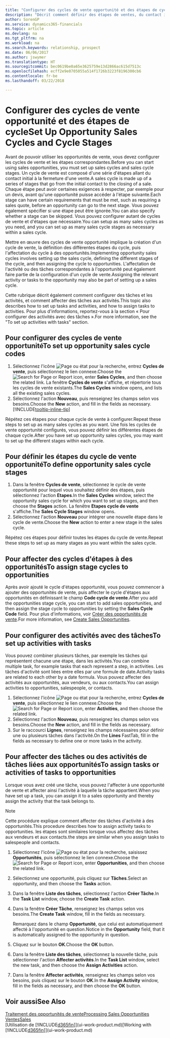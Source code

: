 ```yaml
---
title: "Configurer des cycles de vente opportunité et des étapes de cycle| Microsoft Docs"
description: "Décrit comment définir des étapes de ventes, du contact initial à la clôture, créer un cycle de vente et l'affecter aux opportunités dans Finance and Operations, Business edition."
author: SorenGP
ms.service: dynamics365-financials
ms.topic: article
ms.devlang: na
ms.tgt_pltfrm: na
ms.workload: na
ms.search.keywords: relationship, prospect
ms.date: 06/06/2017
ms.author: jswymer
ms.translationtype: HT
ms.sourcegitcommit: bec0619be0a65e3625759e13d2866ac615d7513c
ms.openlocfilehash: ecff2e9e0705055a514f1726b3223f8196300cb6
ms.contentlocale: fr-be
ms.lasthandoff: 03/22/2018

---
```

# <a name="set-up-opportunity-sales-cycles-and-cycle-stages"></a><span data-ttu-id="e2d0f-103">Configurer des cycles de vente opportunité et des étapes de cycle</span><span class="sxs-lookup"><span data-stu-id="e2d0f-103">Set Up Opportunity Sales Cycles and Cycle Stages</span></span>
<span data-ttu-id="e2d0f-104">Avant de pouvoir utiliser les opportunités de vente, vous devez configurer les cycles de vente et les étapes correspondantes.</span><span class="sxs-lookup"><span data-stu-id="e2d0f-104">Before you can start using sales opportunities, you must set up sales cycles and sales cycle stages.</span></span> <span data-ttu-id="e2d0f-105">Un cycle de vente est composé d'une série d'étapes allant du contact initial à la fermeture d'une vente.</span><span class="sxs-lookup"><span data-stu-id="e2d0f-105">A sales cycle is made up of a series of stages that go from the initial contact to the closing of a sale.</span></span> <span data-ttu-id="e2d0f-106">Chaque étape peut avoir certaines exigences à respecter, par exemple pour un devis, avant qu'une opportunité puisse accéder à l'étape suivante.</span><span class="sxs-lookup"><span data-stu-id="e2d0f-106">Each stage can have certain requirements that must be met, such as requiring a sales quote, before an opportunity can go to the next stage.</span></span> <span data-ttu-id="e2d0f-107">Vous pouvez également spécifier si une étape peut être ignorée.</span><span class="sxs-lookup"><span data-stu-id="e2d0f-107">You can also specify whether a stage can be skipped.</span></span> <span data-ttu-id="e2d0f-108">Vous pouvez configurer autant de cycles de vente et d'étapes que nécessaire.</span><span class="sxs-lookup"><span data-stu-id="e2d0f-108">You can setup as many sales cycles as you need, and you can set up as many sales cycle stages as necessary within a sales cycle.</span></span>

<span data-ttu-id="e2d0f-109">Mettre en œuvre des cycles de vente opportunité implique la création d'un cycle de vente, la définition des différentes étapes du cycle, puis l'affectation du cycle à des opportunités.</span><span class="sxs-lookup"><span data-stu-id="e2d0f-109">Implementing opportunity sales cycles involves setting up the sales cycle, defining the different stages of the cycle, and then assigning the cycle to opportunities.</span></span> <span data-ttu-id="e2d0f-110">L'affectation de l'activité ou des tâches correspondantes à l'opportunité peut également faire partie de la configuration d'un cycle de vente.</span><span class="sxs-lookup"><span data-stu-id="e2d0f-110">Assigning the relevant activity or tasks to the opportunity may also be part of setting up a sales cycle.</span></span>

<span data-ttu-id="e2d0f-111">Cette rubrique décrit également comment configurer des tâches et les activités, et comment affecter des tâches aux activités.</span><span class="sxs-lookup"><span data-stu-id="e2d0f-111">This topic also describes how to set up tasks and activities, and how to assign tasks to activities.</span></span> <span data-ttu-id="e2d0f-112">Pour plus d'informations, reportez-vous à la section « Pour configurer des activités avec des tâches ».</span><span class="sxs-lookup"><span data-stu-id="e2d0f-112">For more information, see the "To set up activities with tasks" section.</span></span>

## <a name="to-set-up-opportunity-sales-cycle-codes"></a><span data-ttu-id="e2d0f-113">Pour configurer des cycles de vente opportunité</span><span class="sxs-lookup"><span data-stu-id="e2d0f-113">To set up opportunity sales cycle codes</span></span>
1. <span data-ttu-id="e2d0f-114">Sélectionnez l'icône ![Page ou état pour la recherche](media/ui-search/search_small.png "Page ou état pour la recherche"), entrez **Cycles de vente**, puis sélectionnez le lien connexe.</span><span class="sxs-lookup"><span data-stu-id="e2d0f-114">Choose the ![Search for Page or Report](media/ui-search/search_small.png "Search for Page or Report icon") icon, enter **Sales Cycles**, and then choose the related link.</span></span> <span data-ttu-id="e2d0f-115">La fenêtre **Cycles de vente** s'affiche, et répertorie tous les cycles de vente existants.</span><span class="sxs-lookup"><span data-stu-id="e2d0f-115">The **Sales Cycles** window opens, and lists all the existing sales cycles.</span></span>
2. <span data-ttu-id="e2d0f-116">Sélectionnez l'action **Nouveau**, puis renseignez les champs selon vos besoins.</span><span class="sxs-lookup"><span data-stu-id="e2d0f-116">Choose the **New** action, and fill in the fields as necessary.</span></span> [!INCLUDE[tooltip-inline-tip](includes/tooltip-inline-tip_md.md)]

<span data-ttu-id="e2d0f-117">Répétez ces étapes pour chaque cycle de vente à configurer.</span><span class="sxs-lookup"><span data-stu-id="e2d0f-117">Repeat these steps to set up as many sales cycles as you want.</span></span> <span data-ttu-id="e2d0f-118">Une fois les cycles de vente opportunité configurés, vous pouvez définir les différentes étapes de chaque cycle.</span><span class="sxs-lookup"><span data-stu-id="e2d0f-118">After you have set up opportunity sales cycles, you may want to set up the different stages within each cycle.</span></span>

## <a name="to-define-opportunity-sales-cycle-stages"></a><span data-ttu-id="e2d0f-119">Pour définir les étapes du cycle de vente opportunité</span><span class="sxs-lookup"><span data-stu-id="e2d0f-119">To define opportunity sales cycle stages</span></span>
1. <span data-ttu-id="e2d0f-120">Dans la fenêtre **Cycles de vente**, sélectionnez le cycle de vente opportunité pour lequel vous souhaitez définir des étapes, puis sélectionnez l'action **Etapes**.</span><span class="sxs-lookup"><span data-stu-id="e2d0f-120">In the **Sales Cycles** window, select the opportunity sales cycle for which you want to set up stages, and then choose the **Stages** action.</span></span> <span data-ttu-id="e2d0f-121">La fenêtre **Etapes cycle de vente** s'affiche.</span><span class="sxs-lookup"><span data-stu-id="e2d0f-121">The **Sales Cycle Stages** window opens.</span></span>
2. <span data-ttu-id="e2d0f-122">Sélectionnez l'action **Nouveau** pour intégrer une nouvelle étape dans le cycle de vente.</span><span class="sxs-lookup"><span data-stu-id="e2d0f-122">Choose the **New** action to enter a new stage in the sales cycle.</span></span>

<span data-ttu-id="e2d0f-123">Répétez ces étapes pour définir toutes les étapes du cycle de vente.</span><span class="sxs-lookup"><span data-stu-id="e2d0f-123">Repeat these steps to set up as many stages as you want within the sales cycle.</span></span>

## <a name="to-assign-stage-cycles-to-opportunities"></a><span data-ttu-id="e2d0f-124">Pour affecter des cycles d'étapes à des opportunités</span><span class="sxs-lookup"><span data-stu-id="e2d0f-124">To assign stage cycles to opportunities</span></span>
<span data-ttu-id="e2d0f-125">Après avoir ajouté le cycle d'étapes opportunité, vous pouvez commencer à ajouter des opportunités de vente, puis affecter le cycle d'étapes aux opportunités en définissant le champ **Code cycle de vente**.</span><span class="sxs-lookup"><span data-stu-id="e2d0f-125">After you add the opportunities stage cycle, you can start to add sales opportunities, and then assign the stage cycle to opportunities by setting the **Sales Cycle Code** field.</span></span> <span data-ttu-id="e2d0f-126">Pour plus d'informations, voir [Créer des opportunités de vente](marketing-how-create-opportunities.md).</span><span class="sxs-lookup"><span data-stu-id="e2d0f-126">For more information, see [Create Sales Opportunities](marketing-how-create-opportunities.md).</span></span>

## <a name="to-set-up-activities-with-tasks"></a><span data-ttu-id="e2d0f-127">Pour configurer des activités avec des tâches</span><span class="sxs-lookup"><span data-stu-id="e2d0f-127">To set up activities with tasks</span></span>
<span data-ttu-id="e2d0f-128">Vous pouvez combiner plusieurs tâches, par exemple les tâches qui représentent chacune une étape, dans les activités.</span><span class="sxs-lookup"><span data-stu-id="e2d0f-128">You can combine multiple task, for example tasks that each represent a step, in activities.</span></span> <span data-ttu-id="e2d0f-129">Les tâches d'activité sont liées entre elles par une formule de date.</span><span class="sxs-lookup"><span data-stu-id="e2d0f-129">Activity tasks are related to each other by a date formula.</span></span> <span data-ttu-id="e2d0f-130">Vous pouvez affecter des activités aux opportunités, aux vendeurs, ou aux contacts.</span><span class="sxs-lookup"><span data-stu-id="e2d0f-130">You can assign activities to opportunities, salespeople, or contacts.</span></span>

1. <span data-ttu-id="e2d0f-131">Sélectionnez l'icône ![Page ou état pour la recherche](media/ui-search/search_small.png "Page ou état pour la recherche"), entrez **Cycles de vente**, puis sélectionnez le lien connexe.</span><span class="sxs-lookup"><span data-stu-id="e2d0f-131">Choose the ![Search for Page or Report](media/ui-search/search_small.png "Search for Page or Report icon") icon, enter **Activities**, and then choose the related link.</span></span>
2. <span data-ttu-id="e2d0f-132">Sélectionnez l'action **Nouveau**, puis renseignez les champs selon vos besoins.</span><span class="sxs-lookup"><span data-stu-id="e2d0f-132">Choose the **New** action, and fill in the fields as necessary.</span></span>
3. <span data-ttu-id="e2d0f-133">Sur le raccourci **Lignes**, renseignez les champs nécessaires pour définir une ou plusieurs tâches dans l'activité.</span><span class="sxs-lookup"><span data-stu-id="e2d0f-133">On the **Lines** FastTab, fill in the fields as necessary to define one or more tasks in the activity.</span></span>

## <a name="to-assign-tasks-or-activities-of-tasks-to-opportunities"></a><span data-ttu-id="e2d0f-134">Pour affecter des tâches ou des activités de tâches liées aux opportunités</span><span class="sxs-lookup"><span data-stu-id="e2d0f-134">To assign tasks or activities of tasks to opportunities</span></span>
<span data-ttu-id="e2d0f-135">Lorsque vous avez créé une tâche, vous pouvez l'affecter à une opportunité de vente et affecter ainsi l'activité à laquelle la tâche appartient.</span><span class="sxs-lookup"><span data-stu-id="e2d0f-135">When you have set up a task, you can assign it to a sales opportunity and thereby assign the activity that the task belongs to.</span></span>

> [!NOTE]  
>   <span data-ttu-id="e2d0f-136">Cette procédure explique comment affecter des tâches d'activité à des opportunités.</span><span class="sxs-lookup"><span data-stu-id="e2d0f-136">This procedure describes how to assign activity tasks to opportunities.</span></span> <span data-ttu-id="e2d0f-137">les étapes sont similaires lorsque vous affectez des tâches aux vendeurs et aux contacts.</span><span class="sxs-lookup"><span data-stu-id="e2d0f-137">the steps are similar when you assign tasks to salespeople and contacts.</span></span>

1. <span data-ttu-id="e2d0f-138">Sélectionnez l'icône ![Page ou état pour la recherche](media/ui-search/search_small.png "Page ou état pour la recherche"), saisissez **Opportunités**, puis sélectionnez le lien connexe.</span><span class="sxs-lookup"><span data-stu-id="e2d0f-138">Choose the ![Search for Page or Report](media/ui-search/search_small.png "Search for Page or Report icon") icon, enter **Opportunities**, and then choose the related link.</span></span>
2. <span data-ttu-id="e2d0f-139">Sélectionnez une opportunité, puis cliquez sur **Tâches**.</span><span class="sxs-lookup"><span data-stu-id="e2d0f-139">Select an opportunity, and then choose the **Tasks** action.</span></span>
3. <span data-ttu-id="e2d0f-140">Dans la fenêtre **Liste des tâches**, sélectionnez l'action **Créer Tâche**.</span><span class="sxs-lookup"><span data-stu-id="e2d0f-140">In the **Task List** window, choose the **Create Task** action.</span></span>
4.  <span data-ttu-id="e2d0f-141">Dans la fenêtre **Créer Tâche**, renseignez les champs selon vos besoins.</span><span class="sxs-lookup"><span data-stu-id="e2d0f-141">The **Create Task** window, fill in the fields as necessary.</span></span>

    <span data-ttu-id="e2d0f-142">Remarquez dans le champ **Opportunité**, que celui est automatiquement affecté à l'opportunité en question.</span><span class="sxs-lookup"><span data-stu-id="e2d0f-142">Notice in the **Opportunity** field, that it is automatically assigned to the opportunity in question.</span></span>
5. <span data-ttu-id="e2d0f-143">Cliquez sur le bouton **OK**.</span><span class="sxs-lookup"><span data-stu-id="e2d0f-143">Choose the **OK** button.</span></span>
6. <span data-ttu-id="e2d0f-144">Dans la fenêtre **Liste des tâches**, sélectionnez la nouvelle tâche, puis sélectionner l'action **Affecter activités**.</span><span class="sxs-lookup"><span data-stu-id="e2d0f-144">In the **Task List** window, select the new task, and then choose the **Assign Activities** action.</span></span>
7. <span data-ttu-id="e2d0f-145">Dans la fenêtre **Affecter activités**, renseignez les champs selon vos besoins, puis cliquez sur le bouton **OK**.</span><span class="sxs-lookup"><span data-stu-id="e2d0f-145">In the **Assign Activity** window, fill in the fields as necessary, and then choose the **OK** button.</span></span>

## <a name="see-also"></a><span data-ttu-id="e2d0f-146">Voir aussi</span><span class="sxs-lookup"><span data-stu-id="e2d0f-146">See Also</span></span>
[<span data-ttu-id="e2d0f-147">Traitement des opportunités de vente</span><span class="sxs-lookup"><span data-stu-id="e2d0f-147">Processing Sales Opportunities</span></span>](marketing-processing-sales-opportunities.md)  
[<span data-ttu-id="e2d0f-148">Ventes</span><span class="sxs-lookup"><span data-stu-id="e2d0f-148">Sales</span></span>](sales-manage-sales.md)  
<span data-ttu-id="e2d0f-149">[Utilisation de [!INCLUDE[d365fin](includes/d365fin_md.md)]](ui-work-product.md)</span><span class="sxs-lookup"><span data-stu-id="e2d0f-149">[Working with [!INCLUDE[d365fin](includes/d365fin_md.md)]](ui-work-product.md)</span></span>

